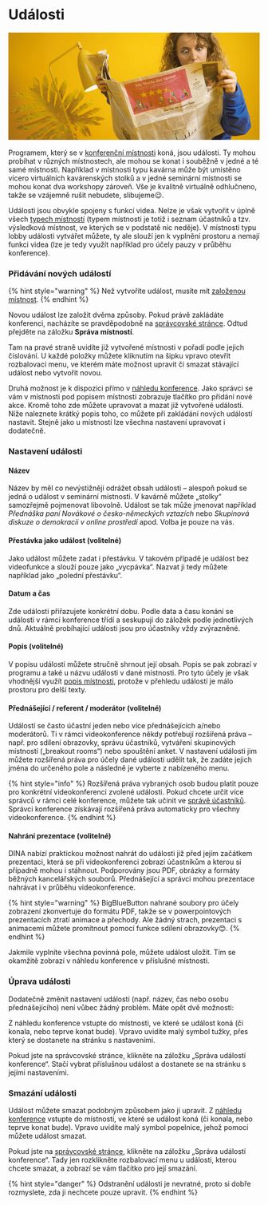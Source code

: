 # Události

![](../.gitbook/assets/gitbook_news_750x320.jpg)

Programem, který se v [konferenční místnosti](rooms/) koná, jsou události. Ty mohou probíhat v různých místnostech, ale mohou se konat i souběžně v jedné a té samé místnosti. Například v místnosti typu kavárna může být umístěno vícero virtuálních kavárenských stolků a v jedné seminární místnosti se mohou konat dva workshopy zároveň. Vše je kvalitně virtuálně odhlučneno, takže se vzájemně rušit nebudete, slibujeme😉. 

Události jsou obvykle spojeny s funkcí videa. Nelze je však vytvořit v úplně všech [typech místností](rooms/#raumtyp) \(typem místnosti je totiž i seznam účastníků a tzv. výsledková místnost, ve kterých se v podstatě nic neděje\). V místnosti typu lobby události vytvářet můžete, ty ale slouží jen k vyplnění prostoru a nemají funkci videa \(lze je tedy využít například pro účely pauzy v průběhu konference\).

### Přidávání nových událostí

{% hint style="warning" %}
Než vytvoříte událost, musíte mít [založenou místnost](rooms/).
{% endhint %}

Novou událost lze založit dvěma způsoby. Pokud právě zakládáte konferenci, nacházíte se pravděpodobně na [správcovské stránce](admin-page.md). Odtud přejděte na záložku **Správa místností**. 

Tam na pravé straně uvidíte již vytvořené místnosti v pořadí podle jejich číslování. U každé položky můžete kliknutím na šipku vpravo otevřít rozbalovací menu, ve kterém máte možnost upravit či smazat stávající událost nebo vytvořit novou.

Druhá možnost je k dispozici přímo v [náhledu konference](uebersicht/tagungsansicht.md). Jako správci se vám v místnosti pod popisem místnosti zobrazuje tlačítko pro přidání nové akce. Kromě toho zde můžete upravovat a mazat již vytvořené události. Níže naleznete krátký popis toho, co můžete při zakládání nových událostí nastavit. Stejně jako u místností lze všechna nastavení upravovat i dodatečně.

### Nastavení události

#### Název

Název by měl co nevýstižněji odrážet obsah události – alespoň pokud se jedná o událost v seminární místnosti. V kavárně můžete „stolky“ samozřejmě pojmenovat libovolně. Událost se tak může jmenovat například _Přednáška paní Novákové o česko-německých vztazích_ nebo _Skupinová diskuze o demokracii v online prostředí_ apod. Volba je pouze na vás.

#### Přestávka jako událost \(volitelné\)

Jako událost můžete zadat i přestávku. V takovém případě je událost bez videofunkce a slouží pouze jako „vycpávka“. Nazvat ji tedy můžete například jako „polední přestávku“.

#### Datum a čas

Zde události přiřazujete konkrétní dobu. Podle data a času konání se události v rámci konference třídí a seskupují do záložek podle jednotlivých dnů. Aktuálně probíhající události jsou pro účastníky vždy zvýrazněné.

#### Popis \(volitelné\)

V popisu události můžete stručně shrnout její obsah. Popis se pak zobrazí v programu a také u názvu události v dané místnosti. Pro tyto účely je však vhodnější využít [popis místnosti](rooms/#beschreibung), protože v přehledu událostí je málo prostoru pro delší texty.

#### Přednášející / referent / moderátor \(volitelné\)

Událostí se často účastní jeden nebo více přednášejících a/nebo moderátorů. Ti v rámci videokonference někdy potřebují rozšířená práva – např. pro sdílení obrazovky, správu účastníků, vytváření skupinových místností \(„breakout rooms“\) nebo spouštění anket. V nastavení události jim můžete rozšířená práva pro účely dané události udělit tak, že zadáte jejich jména do určeného pole a následně je vyberte z nabízeného menu.

{% hint style="info" %}
Rozšířená práva vybraných osob budou platit pouze pro konkrétní videokonferenci zvolené události. Pokud chcete určit více správců v rámci celé konference, můžete tak učinit ve [správě účastníků](teilnehmendenmanagement/). Správci konference získávají rozšířená práva automaticky pro všechny videokonference.
{% endhint %}

#### Nahrání prezentace \(volitelné\)

DINA nabízí praktickou možnost nahrát do události již před jejím začátkem prezentaci, která se při videokonferenci zobrazí účastníkům a kterou si případně mohou i stáhnout. Podporovány jsou PDF, obrázky a formáty běžných kancelářských souborů. Přednášející a správci mohou prezentace nahrávat i v průběhu videokonference.

{% hint style="warning" %}
BigBlueButton nahrané soubory pro účely zobrazení zkonvertuje do formátu PDF, takže se v powerpointových prezentacích ztratí animace a přechody. Ale žádný strach, prezentaci s animacemi můžete promítnout pomocí funkce sdílení obrazovky😊.
{% endhint %}

Jakmile vyplníte všechna povinná pole, můžete událost uložit. Tím se okamžitě zobrazí v náhledu konference v příslušné místnosti.

### Úprava události

Dodatečně změnit nastavení události \(např. název, čas nebo osobu přednášejícího\) není vůbec žádný problém. Máte opět dvě možnosti:

Z náhledu konference vstupte do místnosti, ve které se událost koná \(či konala, nebo teprve konat bude\). Vpravo uvidíte malý symbol tužky, přes který se dostanete na stránku s nastaveními.

Pokud jste na správcovské stránce, klikněte na záložku „Správa událostí konference“. Stačí vybrat příslušnou událost a dostanete se na stránku s jejími nastaveními.

### Smazání události

Událost můžete smazat podobným způsobem jako ji upravit. Z [náhledu konference](uebersicht/tagungsansicht.md) vstupte do místnosti, ve které se událost koná \(či konala, nebo teprve konat bude\). Vpravo uvidíte malý symbol popelnice, jehož pomocí můžete událost smazat.

Pokud jste na [správcovské stránce](admin-page.md), klikněte na záložku „Správa událostí konference“. Tady jen rozklikněte rozbalovací menu u události, kterou chcete smazat, a zobrazí se vám tlačítko pro její smazání.

{% hint style="danger" %}
Odstranění události je nevratné, proto si dobře rozmyslete, zda ji nechcete pouze upravit.
{% endhint %}

